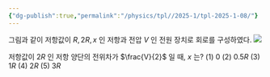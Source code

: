 ```yaml
---
{"dg-publish":true,"permalink":"/physics/tpl//2025-1/tpl-2025-1-08/"}
---
```


그림과 같이 저항값이 $R, 2 R, x$ 인 저항과 전압 $V$ 인 전원 장치로 회로를 구성하였다.
![](https://cdn.mathpix.com/cropped/2025_05_26_0679df0be5a6770361d8g-4.jpg?height=466&width=763&top_left_y=508&top_left_x=1433)

저항값이 $2 R$ 인 저항 양단의 전위차가 $\frac{V}{2}$ 일 때, $x$ 는?
(1) $0$
(2) $0.5 R$
(3) $1 R$
(4) $2 R$
(5) $3 R$
